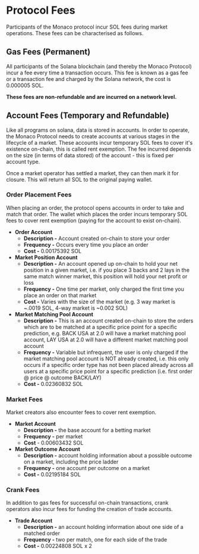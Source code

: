 # Protocol Fees

Participants of the Monaco protocol incur SOL fees during market operations. These fees can be characterised as follows.

## Gas Fees (Permanent)

All participants of the Solana blockchain (and thereby the Monaco Protocol) incur a fee every time a transaction occurs. This fee is known as a gas fee or a transaction fee and charged by the Solana network, the cost is 0.000005 SOL.



**These fees are non-refundable and are incurred on a network level.**

## Account Fees (Temporary and Refundable)

Like all programs on solana, data is stored in accounts. In order to operate, the Monaco Protocol needs to create accounts at various stages in the lifecycle of a market. These accounts incur temporary SOL fees to cover it's existence on-chain, this is called rent exemption. The fee incurred depends on the size (in terms of data stored) of the account - this is fixed per account type.&#x20;



Once a market operator has settled a market, they can then mark it for closure. This will return all SOL to the original paying wallet.&#x20;

### Order Placement Fees

When placing an order, the protocol opens accounts in order to take and match that order. The wallet which places the order incurs temporary SOL fees to cover rent exemption (paying for the account to exist on-chain).&#x20;

* **Order Account**&#x20;
  * **Description -** Account created on-chain to store your order
  * **Frequency -** Occurs every time you place an order
  * **Cost -** 0.00175392 SOL
* **Market Position Account**
  * **Description -** An account opened up on-chain to hold your net position in a given market, i.e. if you place 3 backs and 2 lays in the same match winner market, this position will hold your net profit or loss
  * **Frequency -** One time per market, only charged the first time you place an order on that market
  * **Cost -** Varies with the size of the market (e.g. 3 way market is \~.0019 SOL, 4-way market is \~0.002 SOL)
* **Market Matching Pool Account**
  * **Description -** This is an account created on-chain to store the orders which are to be matched at a specific price point for a specific prediction, e.g. BACK USA at 2.0 will have a market matching pool account, LAY USA at 2.0 will have a different market matching pool account
  * **Frequency -** Variable but infrequent, the user is only charged if the market matching pool account is NOT already created, i.e. this only occurs if a specific order type has not been placed already across all users at a specific price point for a specific prediction (i.e. first order @ price @ outcome BACK/LAY)
  * **Cost -** 0.02360832 SOL

### Market Fees

Market creators also encounter fees to cover rent exemption.

* **Market Account**
  * **Description -** the base account for a betting market
  * **Frequency -** per market
  * **Cost** - 0.00603432 SOL
* **Market Outcome Account**
  * **Description -** account holding information about a possible outcome on a market, including the price ladder
  * **Frequency -** one account per outcome on a market
  * **Cost -** 0.02195184 SOL

### Crank Fees

In addition to gas fees for successful on-chain transactions, crank operators also incur fees for funding the creation of trade accounts.

* **Trade Account**
  * **Description -** an account holding information about one side of a matched order
  * **Frequency -** two per match, one for each side of the trade
  * **Cost -** 0.00224808 SOL x 2&#x20;
